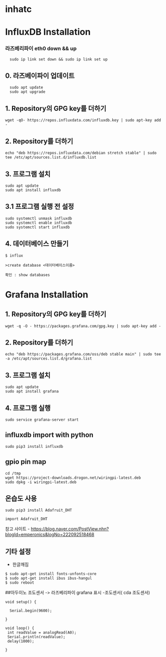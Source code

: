 # inhatc
# InfluxDB Installation

### 라즈베리파이 eth0 down && up
```
  sudo ip link set down && sudo ip link set up
```

## 0. 라즈베이파이 업데이트
```
  sudo apt update
  sudo apt upgrade
```
## 1. Repository의 GPG key를 더하기

```
wget -qO- https://repos.influxdata.com/influxdb.key | sudo apt-key add -

```

## 2. Repository를 더하기

```
echo "deb https://repos.influxdata.com/debian stretch stable" | sudo tee /etc/apt/sources.list.d/influxdb.list
```

## 3. 프로그램 설치
```
sudo apt update
sudo apt install influxdb
```
## 3.1 프로그램 실행 전 설정
```
sudo systemctl unmask influxdb
sudo systemctl enable influxdb
sudo systemctl start influxdb
```

## 4. 데이터베이스 만들기
```
$ influx

>create database <데이터베이스이름>
```
```
확인 : show databases 
```
# Grafana Installation

## 1. Repository의 GPG key를 더하기
```
wget -q -O - https://packages.grafana.com/gpg.key | sudo apt-key add -
```

## 2. Repository를 더하기
```
echo "deb https://packages.grafana.com/oss/deb stable main" | sudo tee -a /etc/apt/sources.list.d/grafana.list
```

## 3. 프로그램 설치
```
sudo apt update
sudo apt install grafana
```

## 4. 프로그램 실행
```
sudo service grafana-server start
```
## influxdb import with python
```
sudo pip3 install influxdb
```
## gpio pin map
```
cd /tmp
wget https://project-downloads.drogon.net/wiringpi-latest.deb
sudo dpkg -i wiringpi-latest.deb
```

## 온습도 사용
```
sudo pip3 install Adafruit_DHT
```
```
import Adafruit_DHT
```
참고 사이트 - https://blog.naver.com/PostView.nhn?blogId=emperonics&logNo=222092518468

## 기타 설정
  - 한글깨짐
```
$ sudo apt-get install fonts-unfonts-core
$ sudo apt-get install ibus ibus-hangul
$ sudo reboot
```

##아두이노 조도센서 -> 라즈베리파이 grafana 표시
  -조도센서( cda 조도센서)
```
void setup() {

  Serial.begin(9600);

}

void loop() {
 int readValue = analogRead(A0);
 Serial.println(readValue);
 delay(1000);

}
```
